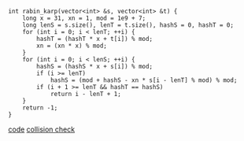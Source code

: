 ```cpp=
int rabin_karp(vector<int> &s, vector<int> &t) {
    long x = 31, xn = 1, mod = 1e9 + 7;
    long lenS = s.size(), lenT = t.size(), hashS = 0, hashT = 0;
    for (int i = 0; i < lenT; ++i) {
        hashT = (hashT * x + t[i]) % mod;
        xn = (xn * x) % mod;
    }
    for (int i = 0; i < lenS; ++i) {
        hashS = (hashS * x + s[i]) % mod;
        if (i >= lenT)
            hashS = (mod + hashS - xn * s[i - lenT] % mod) % mod;
        if (i + 1 >= lenT && hashT == hashS)
            return i - lenT + 1;
    }
    return -1;
}
```

[code](https://leetcode.com/problems/number-of-subarrays-that-match-a-pattern-ii/solutions/4708788/rabin-karp/)
[collision check](https://leetcode.com/problems/strings-differ-by-one-character/solutions/802871/rabin-karp-o-nm/)
